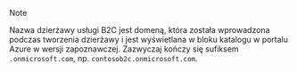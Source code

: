 > [!NOTE]
> Nazwa dzierżawy usługi B2C jest domeną, która została wprowadzona podczas tworzenia dzierżawy i jest wyświetlana w bloku katalogu w portalu Azure w wersji zapoznawczej.  Zazwyczaj kończy się sufiksem `.onmicrosoft.com`, np. `contosob2c.onmicrosoft.com`.
> 
> 



<!--HONumber=Jan17_HO2-->


